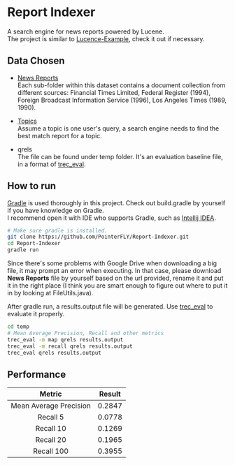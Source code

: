 # Report Indexer

A search engine for news reports powered by Lucene.  
The project is similar to [Lucence-Example](https://github.com/PointerFLY/Lucene-Example), check it out if necessary.


## Data Chosen 

* [News Reports](
https://drive.google.com/a/tcd.ie/uc?export=download&confirm=rjCk&id=1MudJity9Ckh8jxapFx3OS-DLEkcvbYYx)  
Each sub-folder within this dataset contains a document collection from different sources: Financial Times Limited, Federal Register (1994), Foreign Broadcast Information Service (1996), Los Angeles Times (1989, 1990).

* [Topics](https://www.dropbox.com/s/277vn6l23z2e6ku/CS7IS3-Assignment2-Topics.gz?dl=1)  
Assume a topic is one user's query, a search engine needs to find the best match report for a topic.

* qrels  
The file can be found under temp folder. It's an evaluation baseline file, in a format of [trec_eval](https://github.com/usnistgov/trec_eval). 


## How to run

[Gradle](https://gradle.org) is used thoroughly in this project. Check out build.gradle by yourself if you have knowledge on Gradle.  
I recommend open it with IDE who supports Gradle, such as [Intellij IDEA](https://www.jetbrains.com/idea/).

```bash
# Make sure gradle is installed.
git clone https://github.com/PointerFLY/Report-Indexer.git
cd Report-Indexer
gradle run
```

Since there's some problems with Google Drive when downloading a big file, it may prompt an error when executing. In that case, please download **News Reports** file by yourself based on the url provided, rename it and put it in the right place (I think you are smart enough to figure out where to put it in by looking at FileUtils.java).

After gradle run, a results.output file will be generated. Use [trec_eval](https://github.com/usnistgov/trec_eval) to evaluate it properly.

```bash
cd temp
# Mean Average Precision, Recall and other metrics
trec_eval -m map qrels results.output
trec_eval -m recall qrels results.output
trec_eval qrels results.output
```

## Performance

|Metric|Result|
|:--:|:--:|
|Mean Average Precision|0.2847|
|Recall 5|  0.0778 |
|Recall 10| 	0.1269 |
|Recall 20| 0.1965 |
|Recall 100| 0.3955 |





